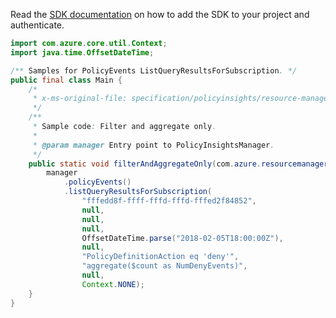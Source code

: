 Read the [SDK documentation](https://github.com/Azure/azure-sdk-for-java/blob/azure-resourcemanager-policyinsights_1.0.0-beta.2/sdk/policyinsights/azure-resourcemanager-policyinsights/README.md) on how to add the SDK to your project and authenticate.

```java
import com.azure.core.util.Context;
import java.time.OffsetDateTime;

/** Samples for PolicyEvents ListQueryResultsForSubscription. */
public final class Main {
    /*
     * x-ms-original-file: specification/policyinsights/resource-manager/Microsoft.PolicyInsights/stable/2019-10-01/examples/PolicyEvents_FilterAndAggregateOnly.json
     */
    /**
     * Sample code: Filter and aggregate only.
     *
     * @param manager Entry point to PolicyInsightsManager.
     */
    public static void filterAndAggregateOnly(com.azure.resourcemanager.policyinsights.PolicyInsightsManager manager) {
        manager
            .policyEvents()
            .listQueryResultsForSubscription(
                "fffedd8f-ffff-fffd-fffd-fffed2f84852",
                null,
                null,
                null,
                OffsetDateTime.parse("2018-02-05T18:00:00Z"),
                null,
                "PolicyDefinitionAction eq 'deny'",
                "aggregate($count as NumDenyEvents)",
                null,
                Context.NONE);
    }
}
```
